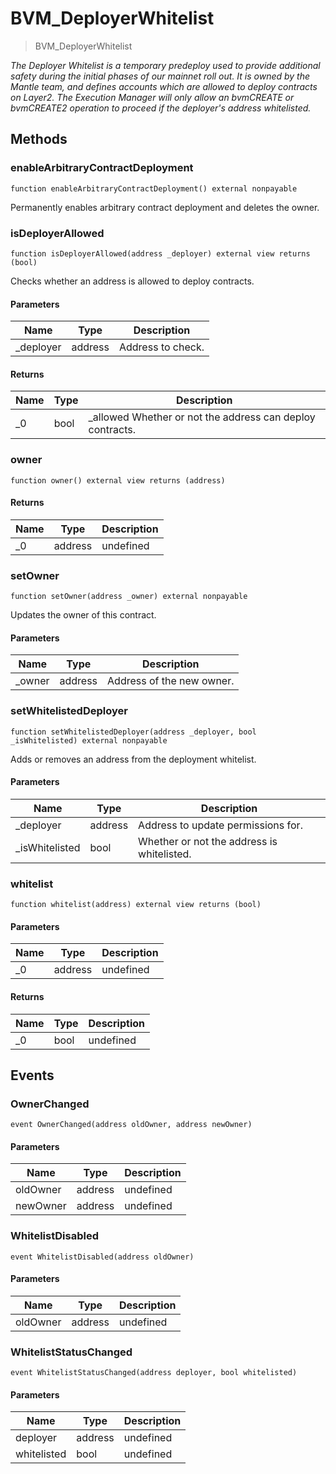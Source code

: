 # BVM_DeployerWhitelist



> BVM_DeployerWhitelist



*The Deployer Whitelist is a temporary predeploy used to provide additional safety during the initial phases of our mainnet roll out. It is owned by the Mantle team, and defines accounts which are allowed to deploy contracts on Layer2. The Execution Manager will only allow an bvmCREATE or bvmCREATE2 operation to proceed if the deployer&#39;s address whitelisted.*

## Methods

### enableArbitraryContractDeployment

```solidity
function enableArbitraryContractDeployment() external nonpayable
```

Permanently enables arbitrary contract deployment and deletes the owner.




### isDeployerAllowed

```solidity
function isDeployerAllowed(address _deployer) external view returns (bool)
```

Checks whether an address is allowed to deploy contracts.



#### Parameters

| Name | Type | Description |
|---|---|---|
| _deployer | address | Address to check.

#### Returns

| Name | Type | Description |
|---|---|---|
| _0 | bool | _allowed Whether or not the address can deploy contracts.

### owner

```solidity
function owner() external view returns (address)
```






#### Returns

| Name | Type | Description |
|---|---|---|
| _0 | address | undefined

### setOwner

```solidity
function setOwner(address _owner) external nonpayable
```

Updates the owner of this contract.



#### Parameters

| Name | Type | Description |
|---|---|---|
| _owner | address | Address of the new owner.

### setWhitelistedDeployer

```solidity
function setWhitelistedDeployer(address _deployer, bool _isWhitelisted) external nonpayable
```

Adds or removes an address from the deployment whitelist.



#### Parameters

| Name | Type | Description |
|---|---|---|
| _deployer | address | Address to update permissions for.
| _isWhitelisted | bool | Whether or not the address is whitelisted.

### whitelist

```solidity
function whitelist(address) external view returns (bool)
```





#### Parameters

| Name | Type | Description |
|---|---|---|
| _0 | address | undefined

#### Returns

| Name | Type | Description |
|---|---|---|
| _0 | bool | undefined



## Events

### OwnerChanged

```solidity
event OwnerChanged(address oldOwner, address newOwner)
```





#### Parameters

| Name | Type | Description |
|---|---|---|
| oldOwner  | address | undefined |
| newOwner  | address | undefined |

### WhitelistDisabled

```solidity
event WhitelistDisabled(address oldOwner)
```





#### Parameters

| Name | Type | Description |
|---|---|---|
| oldOwner  | address | undefined |

### WhitelistStatusChanged

```solidity
event WhitelistStatusChanged(address deployer, bool whitelisted)
```





#### Parameters

| Name | Type | Description |
|---|---|---|
| deployer  | address | undefined |
| whitelisted  | bool | undefined |



